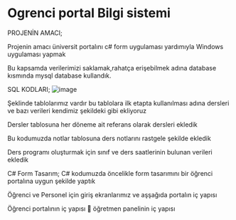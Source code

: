 # Ogrenci portal Bilgi sistemi

PROJENİN AMACI;

Projenin amacı üniversit portalını c# form uygulaması yardımıyla Windows uygulaması yapmak

Bu kapsamda verilerimizi saklamak,rahatça erişebilmek adına database kısmında mysql database kullandık.


SQL KODLARI;
![image](https://github.com/Kemalgnl/Ogrenci_portal_Bilgi_sistemi/assets/86780970/356844d0-f7c1-45a7-9766-cc22ae75d0b0)

   
  

  

Şeklinde tablolarımız vardır bu tablolara ilk etapta kullanılması adına dersleri ve bazı verileri kendimiz şekildeki gibi ekliyoruz 

 
Dersler tablosuna her döneme ait referans olarak dersleri  ekledik
 
Bu kodumuzda notlar tablosuna ders notlarını rastgele şekilde ekledik
 
Ders programı oluşturmak için sınıf ve ders saatlerinin bulunan verileri ekledik





C# Form Tasarım;
C# kodumuzda öncelikle form tasarımını bir öğrenci portalına uygun şekilde yaptık
  
Öğrenci ve Personel için giriş ekranlarımız ve aşşağıda portalın iç yapısı
  
  
Öğrenci portalının iç yapısı 
    öğretmen panelinin iç yapısı
